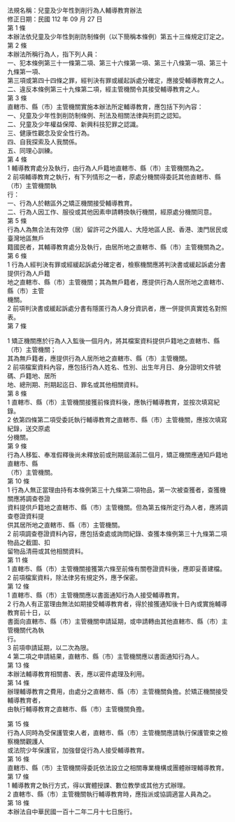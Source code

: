 法規名稱：兒童及少年性剝削行為人輔導教育辦法  
修正日期：民國 112 年 09 月 27 日  
第 1 條  
本辦法依兒童及少年性剝削防制條例（以下簡稱本條例）第五十三條規定訂定之。  
第 2 條  
本辦法所稱行為人，指下列人員：  
一、犯本條例第三十一條第二項、第三十六條第一項、第三十八條第一項、第三十九條第一項、  
第三項或第四十四條之罪，經判決有罪或緩起訴處分確定，應接受輔導教育之人。  
二、違反本條例第三十九條第二項，經主管機關令其接受輔導教育之人。  
第 3 條  
直轄市、縣（市）主管機關實施本辦法所定輔導教育，應包括下列內容：  
一、兒童及少年性剝削防制條例、刑法及相關法律與刑罰之認知。  
二、兒童及少年權益保障、新興科技犯罪之認識。  
三、健康性觀念及安全性行為。  
四、自我探索及人我關係。  
五、同理心訓練。  
第 4 條  
1 輔導教育處分及執行，由行為人戶籍地直轄市、縣（市）主管機關為之。  
2 前項輔導教育之執行，有下列情形之一者，原處分機關得委託其他直轄市、縣（市）主管機關執  
行：  
一、行為人於轄區外之矯正機關接受輔導教育。  
二、行為人因工作、服役或其他因素申請轉換執行機關，經原處分機關同意。  
第 5 條  
行為人為無合法有效停（居）留許可之外國人、大陸地區人民、香港、澳門居民或臺灣地區無戶  
籍國民者，其輔導教育處分及執行，由居所地之直轄市、縣（市）主管機關為之。  
第 6 條  
1 行為人經判決有罪或經緩起訴處分確定者，檢察機關應將判決書或緩起訴處分書提供行為人戶籍  
地之直轄市、縣（市）主管機關；其為無戶籍者，應提供行為人居所地之直轄市、縣（市）主管  
機關。  
2 前項判決書或緩起訴處分書有隱匿行為人身分資訊者，應一併提供真實姓名對照表。  
第 7 條  


1 矯正機關應於行為人入監後一個月內，將其檔案資料提供戶籍地之直轄市、縣（市）主管機關；  
其為無戶籍者，應提供行為人居所地之直轄市、縣（市）主管機關。  
2 前項檔案資料內容，應包括行為人姓名、性別、出生年月日、身分證明文件號碼、戶籍地、居所  
地、總刑期、刑期起迄日、罪名或其他相關資料。  
第 8 條  
1 直轄市、縣（市）主管機關接獲前條資料後，應執行輔導教育，並按次填寫紀錄。  
2 依第四條第二項受委託執行輔導教育之直轄市、縣（市）主管機關，應按次填寫紀錄，送交原處  
分機關。  
第 9 條  
行為人移監、奉准假釋後尚未釋放前或刑期屆滿前二個月，矯正機關應通知戶籍地直轄市、縣  
（市）主管機關。  
第 10 條  
1 行為人無正當理由持有本條例第三十九條第二項物品，第一次被查獲者，查獲機關應將調查卷證  
資料提供戶籍地之直轄市、縣（市）主管機關。但為第五條所定行為人者，應將調查卷證資料提  
供其居所地之直轄市、縣（市）主管機關。  
2 前項調查卷證資料內容，應包括查處或詢問紀錄、查獲本條例第三十九條第二項物品之截圖、扣  
留物品清冊或其他相關資料。  
第 11 條  
1 直轄市、縣（市）主管機關接獲第六條至前條有關卷證資料後，應即妥善建檔。  
2 前項檔案資料，除法律另有規定外，應予保密。  
第 12 條  
1 直轄市、縣（市）主管機關應以書面通知行為人接受輔導教育。  
2 行為人有正當理由無法如期接受輔導教育者，得於接獲通知後十日內或實施輔導教育前十日，以  
書面向直轄市、縣（市）主管機關申請延期，或申請轉由其他直轄市、縣（市）主管機關代為執  
行。  
3 前項申請延期，以二次為限。  
4 第二項之申請結果，直轄市、縣（市）主管機關應以書面通知行為人。  
第 13 條  
本辦法輔導教育相關書、表，應以密件處理及利用。  
第 14 條  
辦理輔導教育之費用，由處分之直轄市、縣（市）主管機關負擔。於矯正機關接受輔導教育者，  
由執行輔導教育之直轄市、縣（市）主管機關負擔。  


第 15 條  
行為人同時為受保護管束人者，直轄市、縣（市）主管機關應請執行保護管束之檢察機關觀護人  
或法院少年保護官，加強督促行為人接受輔導教育。  
第 16 條  
直轄市、縣（市）主管機關得委託依法設立之相關專業機構或團體辦理輔導教育。  
第 17 條  
1 輔導教育之執行方式，得以實體授課、數位教學或其他方式辦理。  
2 直轄市、縣（市）主管機關執行輔導教育時，應指派或協調適當人員為之。  
第 18 條  
本辦法自中華民國一百十二年二月十七日施行。  


